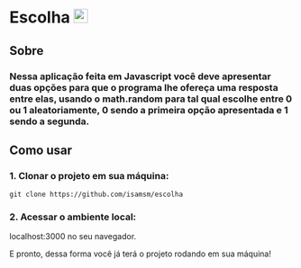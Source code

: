 ﻿# Escolha <img src="https://raw.githubusercontent.com/Tarikul-Islam-Anik/Animated-Fluent-Emojis/master/Emojis/Symbols/Hamsa.png" alt="Hamsa" width="25" height="25" />

## Sobre

### Nessa aplicação feita em Javascript você deve apresentar duas opções para que o programa lhe ofereça uma resposta entre elas, usando o math.random para tal qual escolhe entre 0 ou 1 aleatoriamente, 0 sendo a primeira opção apresentada e 1 sendo a segunda. 

## Como usar

### 1. Clonar o projeto em sua máquina:

```
git clone https://github.com/isamsm/escolha
```

### 2. Acessar o ambiente local:

localhost:3000 no seu navegador.

E pronto, dessa forma você já terá o projeto rodando em sua máquina!
